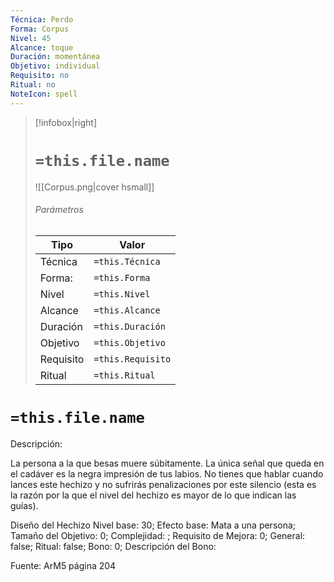 ```yaml
---
Técnica: Perdo
Forma: Corpus
Nivel: 45
Alcance: toque 
Duración: momentánea  
Objetivo: individual
Requisito: no
Ritual: no
NoteIcon: spell
---
```


> [!infobox|right]
> # `=this.file.name`
> ![[Corpus.png|cover hsmall]]
> ###### Parámetros
> Tipo |  Valor |
> ---|---|
> Técnica  | `=this.Técnica`  |
> Forma: | `=this.Forma`  |
> Nivel | `=this.Nivel`  |
> Alcance | `=this.Alcance` |
> Duración | `=this.Duración` |
> Objetivo | `=this.Objetivo` |
> Requisito | `=this.Requisito` |
> Ritual | `=this.Ritual` |

# `=this.file.name`
Descripción: <p>La persona a la que besas muere súbitamente. La única señal que queda en el cadáver es la negra impresión de tus labios. No tienes que hablar cuando lances este hechizo y no sufrirás penalizaciones por este silencio (esta es la razón por la que el nivel del hechizo es mayor de lo que indican las guías).</p>

Diseño del Hechizo
Nivel base: 30; Efecto base: Mata a una persona;  Tamaño del Objetivo: 0; Complejidad: ; Requisito de Mejora: 0; General: false; Ritual: false; Bono: 0; Descripción del Bono: 

Fuente: ArM5 página 204